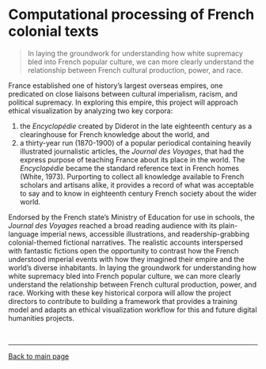 # Computational processing of French colonial texts
> In laying the groundwork for understanding how white supremacy bled into French popular culture, we can more clearly understand the relationship between French cultural production, power, and race.

France established one of history’s largest overseas empires, one predicated on close liaisons between cultural imperialism, racism, and political supremacy. In exploring this empire, this project will approach ethical visualization by analyzing two key corpora:
1. the *Encyclopédie* created by Diderot in the late eighteenth century as a clearinghouse for French knowledge about the world, and
2. a thirty-year run (1870-1900) of a popular periodical containing heavily illustrated journalistic articles, the *Journal des Voyages*, that had the express purpose of teaching France about its place in the world. The *Encyclopédie* became the standard reference text in French homes (White, 1973). Purporting to collect all knowledge available to French scholars and artisans alike, it provides a record of what was acceptable to say and to know in eighteenth century French society about the wider world.

Endorsed by the French state’s Ministry of Education for use in schools, the *Journal des Voyages* reached a broad reading audience with its plain-language imperial news, accessible illustrations, and readership-grabbing colonial-themed fictional narratives. The realistic accounts interspersed with fantastic fictions open the opportunity to contrast how the French understood imperial events with how they imagined their empire and the world’s diverse inhabitants. In laying the groundwork for understanding how white supremacy bled into French popular culture, we can more clearly understand the relationship between French cultural production, power, and race. Working with these key historical corpora will allow the project directors to contribute to building a framework that provides a training model and adapts an ethical visualization workflow for this and future digital humanities projects.


&nbsp;

------------------------------

[Back to main page](/empire/)
